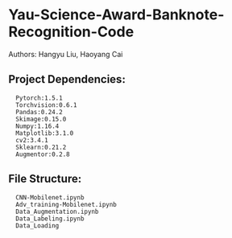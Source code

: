 # Yau-Science-Award-Banknote-Recognition-Code
Authors: Hangyu Liu, Haoyang Cai
## Project Dependencies:
      Pytorch:1.5.1
      Torchvision:0.6.1
      Pandas:0.24.2
      Skimage:0.15.0
      Numpy:1.16.4
      Matplotlib:3.1.0
      cv2:3.4.1
      Sklearn:0.21.2
      Augmentor:0.2.8
      
## File Structure:
      CNN-Mobilenet.ipynb
      Adv_training-Mobilenet.ipynb
      Data_Augmentation.ipynb
      Data_Labeling.ipynb
      Data_Loading

